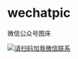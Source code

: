 # wechatpic
微信公众号图床


[![请扫码加我微信联系]([https://github.com/hetang88/wechatpic/blob/main/hetang88-QR-code-no.png])]()
